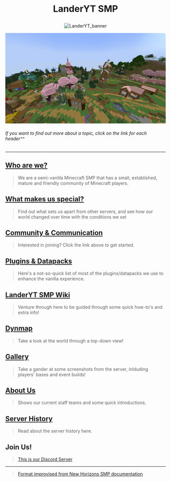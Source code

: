 <!-- # LanderYT SMP ![newHorizonsBanner](https://static.planetminecraft.com/files/banner/914433_1.png) -->

# <p align="center"> LanderYT SMP</p>
<p align="center">
  <img width="460" src="https://static.planetminecraft.com/files/banner/914433_1.png" alt="LanderYT_banner"></p>

![landerytSpawn](https://github.com/landeryt/LanderYTSMP/blob/main/lib/screenshots/landerytSpawn.png)

###### If you want to find out more about a topic, click on the link for each header^^

--------------------------------------------------------------------------------------

## [Who are we?](https://github.com/landeryt/LanderYTSMP/blob/main/lib/text/whoAreWe.md)
> We are a semi-vanilla Minecraft SMP that has a small, established, mature and friendly community of Minecraft players.

## [What makes us special?](https://github.com/landeryt/LanderYTSMP/blob/main/lib/text/ourThing.md)

> Find out what sets us apart from other servers, and see how our world changed over time with the conditions we set

## [Community & Communication](https://github.com/landeryt/LanderYTSMP/blob/main/lib/text/communityAndCommunication.md)

> Interested in joining? Click the link above to get started.

## [Plugins & Datapacks](https://github.com/landeryt/LanderYTSMP/wiki#6-plugins-and-datapacks)

> Here's a not-so-quick list of most of the plugins/datapacks we use to enhance the vanilla experience.

## [LanderYT SMP Wiki](https://github.com/landeryt/LanderYTSMP/wiki)

> Venture through here to be guided through some quick how-to's and extra info!

## [Dynmap](http://landeryt.minecraft.best:7777/)

> Take a look at the world through a top-down view!

## [Gallery](https://www.planetminecraft.com/server/landeryt-smp-semi-vanilla-whitelist-1-20-1-events-16-hermitcraft-like-lgbtq-friendly/)

> Take a gander at some screenshots from the server, inlduding players' bases and event builds!

## [About Us](https://github.com/landeryt/LanderYTSMP/blob/main/lib/text/staffPage.md)

> Shows our current staff teams and some quick introductions.

## [Server History](https://github.com/landeryt/LanderYTSMP/blob/main/lib/text/history.md)

> Read about the server history here.

## Join Us!

> [This is our Discord Server](https://discord.gg/v2RRck9KWn)

--------------------------------------------------------------------------------------

> [Format improvised from New Horizons SMP documentation](https://github.com/NewHorizonsMC)
